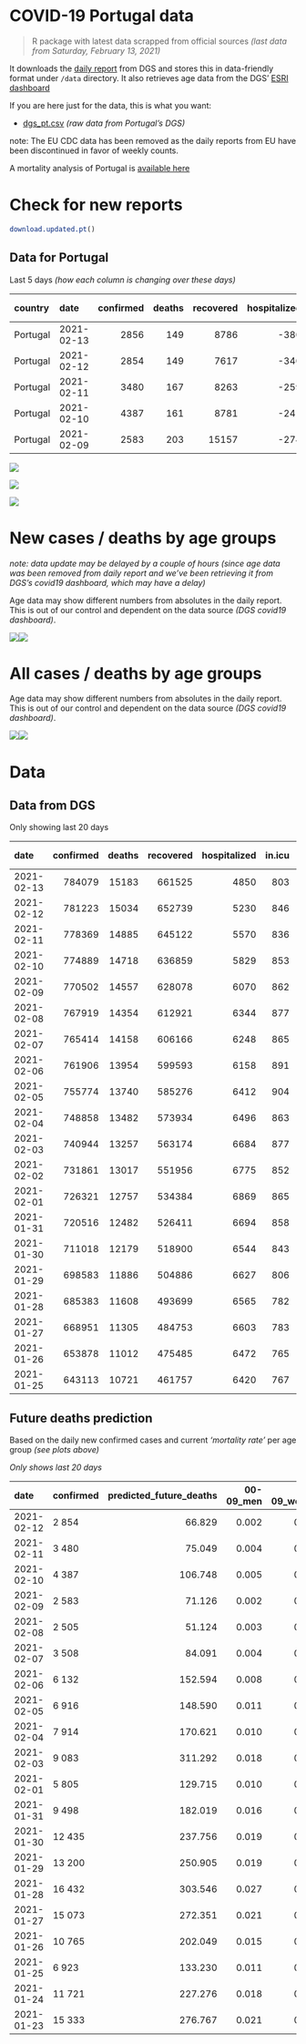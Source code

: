 COVID-19 Portugal data
================

> R package with latest data scrapped from official sources *(last data
> from Saturday, February 13, 2021)*

It downloads the [daily
report](https://covid19.min-saude.pt/relatorio-de-situacao/) from DGS
and stores this in data-friendly format under `/data` directory. It also
retrieves age data from the DGS’ [ESRI
dashboard](https://covid19.min-saude.pt/ponto-de-situacao-atual-em-portugal/)

If you are here just for the data, this is what you want:

  - [dgs\_pt.csv](raw/master/data/dgs_pt.csv) *(raw data from Portugal’s
    DGS)*

note: The EU CDC data has been removed as the daily reports from EU have
been discontinued in favor of weekly counts.

A mortality analysis of Portugal is [available
here](https://averissimo.github.io/covid19-analysis/mortality.html)

# Check for new reports

``` r
download.updated.pt()
```

## Data for Portugal

Last 5 days *(how each column is changing over these days)*

| country  | date       | confirmed | deaths | recovered | hospitalized | in.icu | confirmed\_m\_00-09 | confirmed\_w\_00-09 | confirmed\_m\_10-19 | confirmed\_w\_10-19 | confirmed\_m\_20-29 | confirmed\_w\_20-29 | confirmed\_m\_30-39 | confirmed\_w\_30-39 | confirmed\_m\_40-49 | confirmed\_w\_40-49 | confirmed\_m\_50-59 | confirmed\_w\_50-59 | confirmed\_m\_60-69 | confirmed\_w\_60-69 | confirmed\_m\_70-79 | confirmed\_w\_70-79 | confirmed\_m\_80+ | confirmed\_w\_80+ | death\_m\_00-09 | death\_w\_00-09 | death\_m\_10-19 | death\_w\_10-19 | death\_m\_20-29 | death\_w\_20-29 | death\_m\_30-39 | death\_w\_30-39 | death\_m\_40-49 | death\_w\_40-49 | death\_m\_50-59 | death\_w\_50-59 | death\_m\_60-69 | death\_w\_60-69 | death\_m\_70-79 | death\_w\_70-79 | death\_m\_80+ | death\_w\_80+ |
| :------- | :--------- | --------: | -----: | --------: | -----------: | -----: | ------------------: | ------------------: | ------------------: | ------------------: | ------------------: | ------------------: | ------------------: | ------------------: | ------------------: | ------------------: | ------------------: | ------------------: | ------------------: | ------------------: | ------------------: | ------------------: | ----------------: | ----------------: | --------------: | --------------: | --------------: | --------------: | --------------: | --------------: | --------------: | --------------: | --------------: | --------------: | --------------: | --------------: | --------------: | --------------: | --------------: | --------------: | ------------: | ------------: |
| Portugal | 2021-02-13 |      2856 |    149 |      8786 |        \-380 |   \-43 |                  NA |                  NA |                  NA |                  NA |                  NA |                  NA |                  NA |                  NA |                  NA |                  NA |                  NA |                  NA |                  NA |                  NA |                  NA |                  NA |                NA |                NA |              NA |              NA |              NA |              NA |              NA |              NA |              NA |              NA |              NA |              NA |              NA |              NA |              NA |              NA |              NA |              NA |            NA |            NA |
| Portugal | 2021-02-12 |      2854 |    149 |      7617 |        \-340 |     10 |                  53 |                  56 |                 119 |                 135 |                 194 |                 187 |                 177 |                 187 |                 212 |                 254 |                 181 |                 245 |                 162 |                 146 |                 107 |                 151 |                93 |               192 |               0 |               0 |               0 |               0 |               0 |               0 |               1 |               0 |               0 |               0 |               2 |               0 |               5 |               5 |              23 |              10 |            50 |            53 |
| Portugal | 2021-02-11 |      3480 |    167 |      8263 |        \-259 |   \-17 |                  80 |                  71 |                 132 |                 128 |                 213 |                 237 |                 204 |                 233 |                 272 |                 292 |                 238 |                 306 |                 219 |                 253 |                 119 |                 168 |                95 |               217 |               0 |               0 |               0 |               0 |               0 |               0 |               0 |               0 |               2 |               1 |               6 |               0 |              14 |               3 |              26 |              15 |            50 |            50 |
| Portugal | 2021-02-10 |      4387 |    161 |      8781 |        \-241 |    \-9 |                 117 |                  88 |                 191 |                 149 |                 222 |                 274 |                 257 |                 320 |                 323 |                 381 |                 280 |                 441 |                 244 |                 270 |                 151 |                 197 |               160 |               315 |               0 |               0 |               0 |               0 |               0 |               0 |               0 |               1 |               0 |               2 |               1 |               0 |              10 |               8 |              27 |               9 |            45 |            58 |
| Portugal | 2021-02-09 |      2583 |    203 |     15157 |        \-274 |   \-15 |                  46 |                  48 |                  92 |                  85 |                 155 |                 165 |                 172 |                 201 |                 191 |                 204 |                 193 |                 205 |                 151 |                 130 |                 127 |                 114 |               119 |               185 |               0 |               0 |               0 |               0 |               0 |               0 |               1 |               1 |               2 |               1 |               4 |               2 |              10 |               7 |              29 |              14 |            55 |            77 |

![](README_files/figure-gfm/totals-1.svg)<!-- -->

![](README_files/figure-gfm/differential-1.svg)<!-- -->

![](README_files/figure-gfm/differential_7days-1.svg)<!-- -->

# New cases / deaths by age groups

*note: data update may be delayed by a couple of hours (since age data
was been removed from daily report and we’ve been retrieving it from
DGS’s covid19 dashboard, which may have a delay)*

Age data may show different numbers from absolutes in the daily report.
This is out of our control and dependent on the data source *(DGS
covid19 dashboard)*.

![](README_files/figure-gfm/new_cases_deaths-1.svg)<!-- -->![](README_files/figure-gfm/new_cases_deaths-2.svg)<!-- -->

# All cases / deaths by age groups

Age data may show different numbers from absolutes in the daily report.
This is out of our control and dependent on the data source *(DGS
covid19 dashboard)*.

![](README_files/figure-gfm/total_cases_deaths-1.svg)<!-- -->![](README_files/figure-gfm/total_cases_deaths-2.svg)<!-- -->

# Data

## Data from DGS

Only showing last 20 days

| date       | confirmed | deaths | recovered | hospitalized | in.icu | confirmed\_m\_00-09 | confirmed\_w\_00-09 | confirmed\_m\_10-19 | confirmed\_w\_10-19 | confirmed\_m\_20-29 | confirmed\_w\_20-29 | confirmed\_m\_30-39 | confirmed\_w\_30-39 | confirmed\_m\_40-49 | confirmed\_w\_40-49 | confirmed\_m\_50-59 | confirmed\_w\_50-59 | confirmed\_m\_60-69 | confirmed\_w\_60-69 | confirmed\_m\_70-79 | confirmed\_w\_70-79 | confirmed\_m\_80+ | confirmed\_w\_80+ | death\_m\_00-09 | death\_w\_00-09 | death\_m\_10-19 | death\_w\_10-19 | death\_m\_20-29 | death\_w\_20-29 | death\_m\_30-39 | death\_w\_30-39 | death\_m\_40-49 | death\_w\_40-49 | death\_m\_50-59 | death\_w\_50-59 | death\_m\_60-69 | death\_w\_60-69 | death\_m\_70-79 | death\_w\_70-79 | death\_m\_80+ | death\_w\_80+ |
| :--------- | --------: | -----: | --------: | -----------: | -----: | ------------------: | ------------------: | ------------------: | ------------------: | ------------------: | ------------------: | ------------------: | ------------------: | ------------------: | ------------------: | ------------------: | ------------------: | ------------------: | ------------------: | ------------------: | ------------------: | ----------------: | ----------------: | --------------: | --------------: | --------------: | --------------: | --------------: | --------------: | --------------: | --------------: | --------------: | --------------: | --------------: | --------------: | --------------: | --------------: | --------------: | --------------: | ------------: | ------------: |
| 2021-02-13 |    784079 |  15183 |    661525 |         4850 |    803 |                  NA |                  NA |                  NA |                  NA |                  NA |                  NA |                  NA |                  NA |                  NA |                  NA |                  NA |                  NA |                  NA |                  NA |                  NA |                  NA |                NA |                NA |              NA |              NA |              NA |              NA |              NA |              NA |              NA |              NA |              NA |              NA |              NA |              NA |              NA |              NA |              NA |              NA |            NA |            NA |
| 2021-02-12 |    781223 |  15034 |    652739 |         5230 |    846 |               22119 |               21198 |               36260 |               36609 |               52153 |               59511 |               51019 |               61345 |               57423 |               73118 |               50788 |               64928 |               37884 |               40885 |               24094 |               27267 |             21268 |             43093 |               1 |               1 |               1 |               1 |               6 |               4 |              20 |              18 |              80 |              55 |             275 |             107 |             906 |             382 |            1964 |            1153 |          4587 |          5473 |
| 2021-02-11 |    778369 |  14885 |    645122 |         5570 |    836 |               22066 |               21142 |               36141 |               36474 |               51959 |               59324 |               50842 |               61158 |               57211 |               72864 |               50607 |               64683 |               37722 |               40739 |               23987 |               27116 |             21175 |             42901 |               1 |               1 |               1 |               1 |               6 |               4 |              19 |              18 |              80 |              55 |             273 |             107 |             901 |             377 |            1941 |            1143 |          4537 |          5420 |
| 2021-02-10 |    774889 |  14718 |    636859 |         5829 |    853 |               21986 |               21071 |               36009 |               36346 |               51746 |               59087 |               50638 |               60925 |               56939 |               72572 |               50369 |               64377 |               37503 |               40486 |               23868 |               26948 |             21080 |             42684 |               1 |               1 |               1 |               1 |               6 |               4 |              19 |              18 |              78 |              54 |             267 |             107 |             887 |             374 |            1915 |            1128 |          4487 |          5370 |
| 2021-02-09 |    770502 |  14557 |    628078 |         6070 |    862 |               21869 |               20983 |               35818 |               36197 |               51524 |               58813 |               50381 |               60605 |               56616 |               72191 |               50089 |               63936 |               37259 |               40216 |               23717 |               26751 |             20920 |             42369 |               1 |               1 |               1 |               1 |               6 |               4 |              19 |              17 |              78 |              52 |             266 |             107 |             877 |             366 |            1888 |            1119 |          4442 |          5312 |
| 2021-02-08 |    767919 |  14354 |    612921 |         6344 |    877 |               21823 |               20935 |               35726 |               36112 |               51369 |               58648 |               50209 |               60404 |               56425 |               71987 |               49896 |               63731 |               37108 |               40086 |               23590 |               26637 |             20801 |             42184 |               1 |               1 |               1 |               1 |               6 |               4 |              18 |              16 |              76 |              51 |             262 |             105 |             867 |             359 |            1859 |            1105 |          4387 |          5235 |
| 2021-02-07 |    765414 |  14158 |    606166 |         6248 |    865 |               21750 |               20862 |               35640 |               35993 |               51215 |               58489 |               50046 |               60233 |               56229 |               71763 |               49725 |               63510 |               36953 |               39940 |               23504 |               26537 |             20729 |             42047 |               1 |               1 |               1 |               1 |               6 |               4 |              18 |              16 |              74 |              49 |             256 |             102 |             856 |             356 |            1832 |            1092 |          4331 |          5162 |
| 2021-02-06 |    761906 |  13954 |    599593 |         6158 |    891 |               21662 |               20779 |               35472 |               35826 |               51006 |               58278 |               49852 |               60009 |               55985 |               71460 |               49452 |               63216 |               36771 |               39728 |               23360 |               26396 |             20611 |             41796 |               1 |               1 |               1 |               1 |               6 |               4 |              18 |              16 |              73 |              49 |             253 |             101 |             846 |             352 |            1785 |            1073 |          4272 |          5102 |
| 2021-02-05 |    755774 |  13740 |    585276 |         6412 |    904 |               21485 |               20613 |               35228 |               35576 |               50668 |               57924 |               49520 |               59589 |               55520 |               70920 |               49048 |               62666 |               36417 |               39363 |               23150 |               26125 |             20381 |             41339 |               0 |               1 |               1 |               1 |               6 |               4 |              17 |              16 |              70 |              47 |             250 |             101 |             833 |             344 |            1756 |            1056 |          4211 |          5026 |
| 2021-02-04 |    748858 |  13482 |    573934 |         6496 |    863 |               21252 |               20442 |               34913 |               35238 |               50276 |               57471 |               49127 |               59101 |               55004 |               70265 |               48578 |               62136 |               36049 |               38953 |               22915 |               25840 |             20166 |             40919 |               0 |               1 |               1 |               1 |               6 |               4 |              17 |              14 |              69 |              46 |             247 |              99 |             814 |             335 |            1726 |            1037 |          4132 |          4933 |
| 2021-02-03 |    740944 |  13257 |    563174 |         6684 |    877 |               21034 |               20231 |               34560 |               34878 |               49799 |               56960 |               48665 |               58584 |               54426 |               69533 |               47996 |               61471 |               35645 |               38462 |               22625 |               25480 |             19939 |             40427 |               0 |               1 |               1 |               1 |               6 |               4 |              17 |              14 |              69 |              45 |             244 |              98 |             799 |             328 |            1694 |            1012 |          4075 |          4849 |
| 2021-02-02 |    731861 |  13017 |    551956 |         6775 |    852 |                  NA |                  NA |                  NA |                  NA |                  NA |                  NA |                  NA |                  NA |                  NA |                  NA |                  NA |                  NA |                  NA |                  NA |                  NA |                  NA |                NA |                NA |              NA |              NA |              NA |              NA |              NA |              NA |              NA |              NA |              NA |              NA |              NA |              NA |              NA |              NA |              NA |              NA |            NA |            NA |
| 2021-02-01 |    726321 |  12757 |    534384 |         6869 |    865 |               20639 |               19815 |               33932 |               34184 |               48975 |               56082 |               47773 |               57536 |               53289 |               68161 |               46913 |               60302 |               34833 |               37575 |               22112 |               24930 |             19497 |             39546 |               0 |               1 |               1 |               1 |               5 |               4 |              17 |              14 |              68 |              41 |             234 |              95 |             762 |             312 |            1636 |             973 |          3922 |          4671 |
| 2021-01-31 |    720516 |  12482 |    526411 |         6694 |    858 |               20424 |               19620 |               33695 |               33906 |               48653 |               55708 |               47444 |               57140 |               52857 |               67630 |               46510 |               59808 |               34563 |               37247 |               21934 |               24696 |             19305 |             39152 |               0 |               1 |               1 |               1 |               5 |               4 |              17 |              13 |              68 |              40 |             225 |              93 |             744 |             308 |            1593 |             953 |          3836 |          4580 |
| 2021-01-30 |    711018 |  12179 |    518900 |         6544 |    843 |               20076 |               19261 |               33183 |               33408 |               48166 |               55112 |               46847 |               56472 |               52130 |               66733 |               45901 |               59012 |               34093 |               36737 |               21599 |               24350 |             19049 |             38664 |               0 |               1 |               1 |               1 |               5 |               4 |              17 |              12 |              68 |              40 |             221 |              91 |             723 |             298 |            1564 |             934 |          3739 |          4460 |
| 2021-01-29 |    698583 |  11886 |    504886 |         6627 |    806 |               19657 |               18893 |               32553 |               32832 |               47443 |               54308 |               46102 |               55579 |               51192 |               65527 |               45112 |               57896 |               33419 |               36018 |               21222 |               23885 |             18714 |             38009 |               0 |               1 |               1 |               1 |               5 |               4 |              16 |              12 |              66 |              39 |             217 |              86 |             705 |             286 |            1540 |             911 |          3647 |          4349 |
| 2021-01-28 |    685383 |  11608 |    493699 |         6565 |    782 |               19229 |               18511 |               31842 |               32190 |               46695 |               53452 |               45285 |               54630 |               50203 |               64274 |               44241 |               56731 |               32703 |               35294 |               20841 |               23390 |             18370 |             37292 |               0 |               1 |               1 |               1 |               5 |               4 |              14 |              12 |              65 |              36 |             211 |              84 |             694 |             278 |            1504 |             889 |          3567 |          4242 |
| 2021-01-27 |    668951 |  11305 |    484753 |         6603 |    783 |               18639 |               17938 |               31014 |               31374 |               45711 |               52349 |               44308 |               53416 |               48920 |               62758 |               43159 |               55405 |               31879 |               34315 |               20323 |               22850 |             17963 |             36427 |               0 |               1 |               1 |               1 |               5 |               3 |              13 |              12 |              63 |              35 |             207 |              82 |             679 |             267 |            1469 |             867 |          3464 |          4136 |
| 2021-01-26 |    653878 |  11012 |    475485 |         6472 |    765 |               18170 |               17500 |               30262 |               30661 |               44869 |               51392 |               43412 |               52250 |               47733 |               61225 |               42047 |               54134 |               31101 |               33496 |               19840 |               22299 |             17608 |             35679 |               0 |               1 |               1 |               1 |               5 |               3 |              13 |              12 |              61 |              32 |             205 |              81 |             668 |             261 |            1428 |             831 |          3360 |          4049 |
| 2021-01-25 |    643113 |  10721 |    461757 |         6420 |    767 |               17843 |               17186 |               29777 |               30171 |               44246 |               50652 |               42732 |               51428 |               46871 |               60180 |               41268 |               53264 |               30542 |               32912 |               19457 |               21920 |             17340 |             35129 |               0 |               1 |               1 |               1 |               5 |               3 |              12 |              12 |              59 |              31 |             199 |              76 |             650 |             257 |            1393 |             807 |          3270 |          3944 |

## Future deaths prediction

Based on the daily new confirmed cases and current *‘mortality rate’*
per age group *(see plots above)*

*Only shows last 20 days*

| date       | confirmed | predicted\_future\_deaths | 00-09\_men | 00-09\_women | 10-19\_men | 10-19\_women | 20-29\_men | 20-29\_women | 30-39\_men | 30-39\_women | 40-49\_men | 40-49\_women | 50-59\_men | 50-59\_women | 60-69\_men | 60-69\_women | 70-79\_men | 70-79\_women | 80+\_men | 80+\_women |
| :--------- | :-------- | ------------------------: | ---------: | -----------: | ---------: | -----------: | ---------: | -----------: | ---------: | -----------: | ---------: | -----------: | ---------: | -----------: | ---------: | -----------: | ---------: | -----------: | -------: | ---------: |
| 2021-02-12 | 2 854     |                    66.829 |      0.002 |        0.003 |      0.003 |        0.004 |      0.022 |        0.013 |      0.069 |        0.055 |      0.295 |        0.191 |      0.980 |        0.404 |      3.874 |        1.364 |      8.722 |        6.385 |   20.058 |     24.385 |
| 2021-02-11 | 3 480     |                    75.049 |      0.004 |        0.003 |      0.004 |        0.003 |      0.025 |        0.016 |      0.080 |        0.068 |      0.379 |        0.220 |      1.289 |        0.504 |      5.237 |        2.364 |      9.700 |        7.104 |   20.489 |     27.560 |
| 2021-02-10 | 4 387     |                   106.748 |      0.005 |        0.004 |      0.005 |        0.004 |      0.026 |        0.018 |      0.101 |        0.094 |      0.450 |        0.287 |      1.516 |        0.727 |      5.835 |        2.523 |     12.309 |        8.330 |   34.508 |     40.006 |
| 2021-02-09 | 2 583     |                    71.126 |      0.002 |        0.002 |      0.003 |        0.002 |      0.018 |        0.011 |      0.067 |        0.059 |      0.266 |        0.153 |      1.045 |        0.338 |      3.611 |        1.215 |     10.352 |        4.821 |   25.665 |     23.496 |
| 2021-02-08 | 2 505     |                    51.124 |      0.003 |        0.003 |      0.002 |        0.003 |      0.018 |        0.011 |      0.064 |        0.050 |      0.273 |        0.168 |      0.926 |        0.364 |      3.707 |        1.364 |      7.010 |        4.229 |   15.529 |     17.400 |
| 2021-02-07 | 3 508     |                    84.091 |      0.004 |        0.004 |      0.005 |        0.005 |      0.024 |        0.014 |      0.076 |        0.066 |      0.340 |        0.228 |      1.478 |        0.485 |      4.353 |        1.981 |     11.738 |        5.962 |   25.450 |     31.878 |
| 2021-02-06 | 6 132     |                   152.594 |      0.008 |        0.008 |      0.007 |        0.007 |      0.039 |        0.024 |      0.130 |        0.123 |      0.648 |        0.406 |      2.188 |        0.906 |      8.466 |        3.410 |     17.118 |       11.459 |   49.606 |     58.041 |
| 2021-02-05 | 6 916     |                   148.590 |      0.011 |        0.008 |      0.009 |        0.009 |      0.045 |        0.030 |      0.154 |        0.143 |      0.719 |        0.493 |      2.545 |        0.873 |      8.801 |        3.831 |     19.156 |       12.051 |   46.370 |     53.342 |
| 2021-02-04 | 7 914     |                   170.621 |      0.010 |        0.010 |      0.010 |        0.010 |      0.055 |        0.034 |      0.181 |        0.152 |      0.805 |        0.551 |      3.151 |        1.096 |      9.662 |        4.588 |     23.639 |       15.223 |   48.958 |     62.486 |
| 2021-02-03 | 9 083     |                   311.292 |      0.018 |        0.020 |      0.017 |        0.019 |      0.095 |        0.059 |      0.350 |        0.308 |      1.584 |        1.032 |      5.864 |        1.926 |     19.419 |        8.287 |     41.817 |       23.257 |   95.329 |    111.891 |
| 2021-02-01 | 5 805     |                   129.715 |      0.010 |        0.009 |      0.007 |        0.008 |      0.037 |        0.025 |      0.129 |        0.116 |      0.602 |        0.399 |      2.182 |        0.814 |      6.457 |        3.065 |     14.510 |        9.895 |   41.410 |     50.040 |
| 2021-01-31 | 9 498     |                   182.019 |      0.016 |        0.017 |      0.014 |        0.014 |      0.056 |        0.040 |      0.234 |        0.196 |      1.013 |        0.675 |      3.298 |        1.312 |     11.240 |        4.765 |     27.307 |       14.631 |   55.213 |     61.978 |
| 2021-01-30 | 12 435    |                   237.756 |      0.019 |        0.017 |      0.017 |        0.016 |      0.083 |        0.054 |      0.292 |        0.262 |      1.307 |        0.907 |      4.272 |        1.839 |     16.119 |        6.718 |     30.731 |       19.663 |   72.252 |     83.188 |
| 2021-01-29 | 13 200    |                   250.905 |      0.019 |        0.018 |      0.020 |        0.018 |      0.086 |        0.058 |      0.320 |        0.278 |      1.378 |        0.943 |      4.716 |        1.920 |     17.123 |        6.765 |     31.057 |       20.931 |   74.193 |     91.062 |
| 2021-01-28 | 16 432    |                   303.546 |      0.027 |        0.027 |      0.023 |        0.022 |      0.113 |        0.074 |      0.383 |        0.356 |      1.787 |        1.140 |      5.859 |        2.185 |     19.706 |        9.147 |     42.224 |       22.834 |   87.780 |    109.859 |
| 2021-01-27 | 15 073    |                   272.351 |      0.021 |        0.021 |      0.021 |        0.019 |      0.097 |        0.064 |      0.351 |        0.342 |      1.654 |        1.153 |      6.021 |        2.095 |     18.606 |        7.652 |     39.371 |       23.299 |   76.565 |     94.999 |
| 2021-01-26 | 10 765    |                   202.049 |      0.015 |        0.015 |      0.013 |        0.013 |      0.072 |        0.050 |      0.267 |        0.241 |      1.201 |        0.786 |      4.218 |        1.434 |     13.369 |        5.456 |     31.220 |       16.026 |   57.801 |     69.852 |
| 2021-01-25 | 6 923     |                   133.230 |      0.011 |        0.012 |      0.009 |        0.010 |      0.047 |        0.031 |      0.168 |        0.152 |      0.727 |        0.481 |      2.453 |        0.918 |      8.490 |        3.392 |     19.563 |       10.402 |   45.723 |     40.641 |
| 2021-01-24 | 11 721    |                   227.276 |      0.018 |        0.017 |      0.017 |        0.016 |      0.078 |        0.056 |      0.290 |        0.237 |      1.262 |        0.873 |      4.218 |        1.569 |     13.751 |        5.877 |     27.063 |       16.195 |   76.996 |     78.743 |
| 2021-01-23 | 15 333    |                   276.767 |      0.021 |        0.023 |      0.023 |        0.021 |      0.105 |        0.068 |      0.371 |        0.354 |      1.690 |        1.093 |      5.561 |        2.202 |     18.175 |        7.475 |     37.904 |       20.170 |   85.623 |     95.888 |
